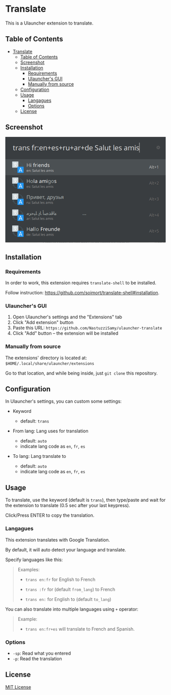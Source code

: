 # Translate

This is a Ulauncher extension to translate.

## Table of Contents

- [Translate](#translate)
  - [Table of Contents](#table-of-contents)
  - [Screenshot](#screenshot)
  - [Installation](#installation)
    - [Requirements](#requirements)
    - [Ulauncher's GUI](#ulaunchers-gui)
    - [Manually from source](#manually-from-source)
  - [Configuration](#configuration)
  - [Usage](#usage)
    - [Langagues](#langagues)
    - [Options](#options)
  - [License](#license)

## Screenshot

![Screenshot](images/screenshot.png)

## Installation

### Requirements

In order to work, this extension requires `translate-shell` to be installed.

Follow instruction: https://github.com/soimort/translate-shell#installation.

### Ulauncher's GUI

1. Open Ulauncher's settings and the "Extensions" tab
2. Click "Add extension" button
3. Paste this URL: `https://github.com/NastuzziSamy/ulauncher-translate`
4. Click "Add" button – the extension will be installed

### Manually from source

The extensions' directory is located at: `$HOME/.local/share/ulauncher/extensions`

Go to that location, and while being inside, just `git clone` this repository.

## Configuration

In Ulauncher's settings, you can custom some settings:
- Keyword
  - default: `trans`

- From lang: Lang uses for translation
  - default: `auto`
  - indicate lang code as `en`, `fr`, `es`

- To lang: Lang translate to
  - default: `auto`
  - indicate lang code as `en`, `fr`, `es`

## Usage

To translate, use the keyword (default is `trans`), then type/paste and wait for the extension to translate (0.5 sec after your last keypress).

Click/Press ENTER to copy the translation.

### Langagues

This extension translates with Google Translation.

By default, it will auto detect your language and translate.

Specify languages like this:
> Examples:
>
> - `trans en:fr` for English to French
>
> - `trans :fr` for (default `from_lang`) to French
>
> - `trans en:` for English to (default `to_lang`)

You can also translate into multiple languages using `+` operator:
> Example:
>
> - `trans en:fr+es` will translate to French and Spanish.

### Options

- `-sp`: Read what you entered
- `-p`: Read the translation

## License

[MIT License](LICENSE)
